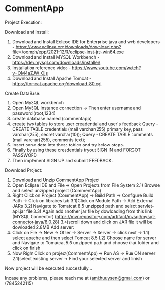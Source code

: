 # CommentApp

Project Execution:

Download and Install:
1) Download and Install Eclipse IDE for Enterprise java and web developers - https://www.eclipse.org/downloads/download.php?file=/oomph/epp/2021-12/R/eclipse-inst-jre-win64.exe
2) Download and Install MYSQL Workbench - https://dev.mysql.com/downloads/installer/
3) Installation reference video - https://www.youtube.com/watch?v=OM4aZJW_Ojs
4) Download and Install Apache Tomcat - https://tomcat.apache.org/download-80.cgi

Create DataBase:
1) Open MySQL workbench
2) Open MySQL instance connection -> Then enter username and password (root,1234)
3) create database named (commentapp)
4) create two tables to store user creadential and user's feedback
	Query - CREATE TABLE credentials (mail varchar(255) primary key, pass varchar(255), secret varchar(10));
	Query - CREATE TABLE comments (mail varchar(255), comments text);
5) Insert some data into these tables and try below steps.
6) Finally by using these creadentials tryout SIGN IN and FORGOT PASSWORD
7) Then implement SIGN UP and submit FEEDBACK.

Download Project:
1) Download and Unzip CommentApp Project
2) Open Eclipse IDE and File -> Open Projects from File System
2.1) Browse and select unzipped project (CommentApp)
3) Right Click on Project (CommentApp) -> Build Path -> Configure Build Path -> Click on libraires tab
3.1)Click on Module Path -> Add External JARs
3.2) Navigate to Tomatcat 8.5 unzipped path and select servlet-api.jar file
3.3) Again add another jar file by dowloading from this link (MYSQL Connector)
	(https://mvnrepository.com/artifact/mysql/mysql-connector-java/8.0.28)
3.4)scroll down and click on JAR file it will be dowloaded 2.8MB
Add server:
1) Click on File -> New -> Other -> Server -> Server -> click next -> 
1.1) select apache and then select Tomcat 8.5
1.2) Choose name for server and Navigate to Tomatcat 8.5 unzipped path and choose that folder and click on finish
2) Now Right Click on project(CommentApp) -> Run AS -> Run ON server
2.1)select existing server -> Find your selected server and finish

Now project will be executed succesfully...

Incase any problems, please reach me at (amithuuysen@gmail.com) or (7845242115)
	
